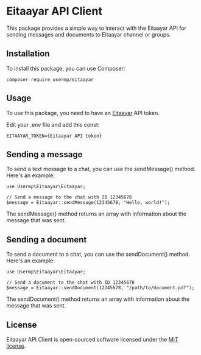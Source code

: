 Eitaayar API Client
================

This package provides a simple way to interact with the Eitaayar API for sending messages and documents to Eitaayar channel or groups.

Installation
------------

To install this package, you can use Composer:

    composer require usermp/eitaayar

Usage
-----
To use this package, you need to have an [Eitaayar](https://eitaayar.ir/) API token.

Edit your .env file and add this const:

    EITAAYAR_TOKEN={Eitaayar API token}


Sending a message
-----------------
To send a text message to a chat, you can use the sendMessage() method. Here's an example:

    use Usermp\Eitaayar\Eitaayar;

    // Send a message to the chat with ID 12345678
    $message = Eitaayar::sendMessage(12345678, "Hello, world!");

The sendMessage() method returns an array with information about the message that was sent.

Sending a document
------------------
To send a document to a chat, you can use the sendDocument() method. Here's an example:

    use Usermp\Eitaayar\Eitaayar;

    // Send a document to the chat with ID 12345678
    $message = Eitaayar::sendDocument(12345678, "/path/to/document.pdf");

The sendDocument() method returns an array with information about the message that was sent.

License
-------
Eitaayar API Client is open-sourced software licensed under the [MIT license](https://opensource.org/licenses/MIT).
